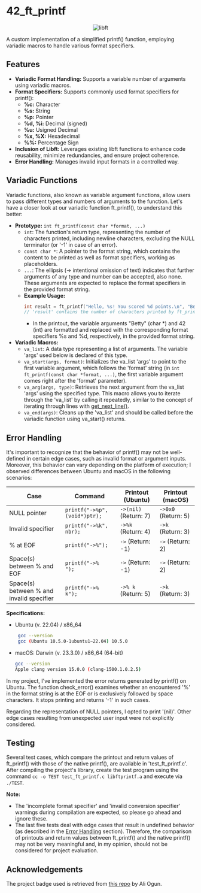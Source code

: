 # 42_ft_printf

<p align="center">
    <img src="https://github.com/alx-sch/42_printf/assets/134595144/f0c52cd6-4282-4a69-9b03-5befc5335003" alt="libft" />
</p>

A custom implementation of a simplified printf() function, employing variadic macros to handle various format specifiers.

## Features

- **Variadic Format Handling:** Supports a variable number of arguments using variadic macros.
- **Format Specifiers:** Supports commonly used format specifiers for printf():
    - **%c:**        Character
    - **%s:**        String
    - **%p:**        Pointer
    - **%d, %i:**    Decimal (signed)
    - **%u:** Usigned Decimal
    - **%x, %X:** Hexadecimal
    - **%%:** Percentage Sign
 - **Inclusion of Libft:** Leverages existing libft functions to enhance code reusability, minimize redundancies, and ensure project coherence.
 - **Error Handling:** Manages invalid input formats in a controlled way.

## Variadic Functions
Variadic functions, also known as variable argument functions, allow users to pass different types and numbers of arguments to the function. Let's have a closer look at our variadic function ft_printf(), to understand this better:

- **Prototype:** `int ft_printf(const char *format, ...)`
    - `int`: The function's return type, representing the number of characters printed, including newline characters, excluding the NULL terminator (or '-1' in case of an error).
    - `const char *`: A pointer to the format string, which contains the content to be printed as well as format specifiers, working as placeholders.
    - `...`: The ellipsis (-> intentional omission of text) indicates that further arguments of any type and number can be accepted, also none. These arguments are expected to replace the format specifiers in the provided format string.
    - **Example Usage:**
      ```c
      int result = ft_printf("Hello, %s! You scored %d points.\n", "Betty", 42);
      // 'result' contains the number of characters printed by ft_printf() -> 36
      ```
        - In the printout, the variable arguments "Betty" (char *) and 42 (int) are formatted and replaced with the corresponding format specifiers %s and %d, respectively, in the provided format string.
- **Variadic Macros:**
    - `va_list`: A data type representing a list of arguments. The variable 'args' used below is declared of this type.
    - `va_start(args, format)`: Initializes the va_list 'args' to point to the first variable argument, which follows the 'format' string (in `int ft_printf(const char *format, ...)`, the first variable argument comes right after the 'format' parameter).
    - `va_arg(args, type)`: Retrieves the next argument from the va_list 'args' using the specified type. This macro allows you to iterate through the 'va_list' by calling it repeatedly, similar to the concept of iterating through lines with [get_next_line()](https://github.com/alx-sch/42_get_next_line).
    - `va_end(args)`: Cleans up the 'va_list' and should be called before the variadic function using va_start() returns.
 
## Error Handling 
It's important to recognize that the behavior of printf() may not be well-defined in certain edge cases, such as invalid format or argument inputs. Moreover, this behavior can vary depending on the platform of execution; I observed differences between Ubuntu and macOS in the following scenarios:

| Case | Command | Printout (Ubuntu) | Printout (macOS) |
| --- | --- | --- | --- |
| NULL pointer | `printf("->%p", (void*)ptr);`| `->(nil)` (Return: 7) | `->0x0` (Return: 5) |
| Invalid specifier | `printf("->%k", nbr);` | `->%k` (Return: 4) | `->k` (Return: 3) |
| % at EOF | `printf("->%");` | `->` (Return: -1) | `->` (Return: 2) |
| Space(s) between % and EOF | `printf("->%   ");` | `->` (Return: -1) | `->` (Return: 2) |
| Space(s) between % and invalid specifier | `printf("->%   k");` | `->% k` (Return: 5) | `->k` (Return: 3) |

**Specifications:**
- Ubuntu (v. 22.04) / x86_64
    ```bash
     gcc --version
     gcc (Ubuntu 10.5.0-1ubuntu1~22.04) 10.5.0
    ```
- macOS: Darwin (v. 23.3.0) / x86_64 (64-bit)
     ```bash
     gcc --version
     Apple clang version 15.0.0 (clang-1500.1.0.2.5)
    ```
     
In my project, I've implemented the error returns generated by printf() on Ubuntu. The function check_error() examines whether an encountered '%' in the format string is at the EOF or is exclusively followed by space characters. It stops printing and returns '-1' in such cases.

Regarding the representation of NULL pointers, I opted to print '(nil)'. Other edge cases resulting from unexpected user input were not explicitly considered.

## Testing
Several test cases, which compare the printout and return values of ft_printf() with those of the native printf(), are available in 'test_ft_printf.c'. After compiling the project's library, create the test program using the command `cc -o TEST test_ft_printf.c libftprintf.a` and execute via `./TEST`.

**Note:**
- The 'incomplete format specifier' and 'invalid conversion specifier' warnings during compilation are expected, so please go ahead and ignore these.
- The last five tests deal with edge cases that result in undefined behavior (as described in the [Error Handling](https://github.com/alx-sch/42_push_swap/blob/main/README.md#enhancing-the-turk-algorithm](https://github.com/alx-sch/42_ft_printf/edit/main/README.md#error-handling)) section). Therefore, the comparison of printouts and return values between ft_printf() and the native printf() may not be very meaningful and, in my opinion, should not be considered for project evaluation.

## Acknowledgements
The project badge used is retrieved from [this repo](https://github.com/ayogun/42-project-badges) by Ali Ogun.
